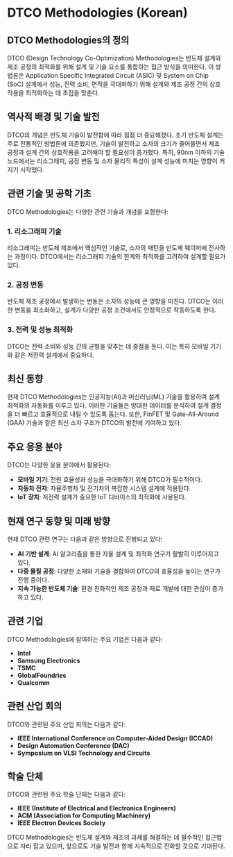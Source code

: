 # DTCO Methodologies (Korean)

## DTCO Methodologies의 정의

DTCO (Design Technology Co-Optimization) Methodologies는 반도체 설계와 제조 공정의 최적화를 위해 설계 및 기술 요소를 통합하는 접근 방식을 의미한다. 이 방법론은 Application Specific Integrated Circuit (ASIC) 및 System on Chip (SoC) 설계에서 성능, 전력 소비, 면적을 극대화하기 위해 설계와 제조 공정 간의 상호작용을 최적화하는 데 초점을 맞춘다.

## 역사적 배경 및 기술 발전

DTCO의 개념은 반도체 기술이 발전함에 따라 점점 더 중요해졌다. 초기 반도체 설계는 주로 전통적인 방법론에 의존했지만, 기술이 발전하고 소자의 크기가 줄어들면서 제조 공정과 설계 간의 상호작용을 고려해야 할 필요성이 증가했다. 특히, 90nm 이하의 기술 노드에서는 리소그래피, 공정 변동 및 소자 물리적 특성이 설계 성능에 미치는 영향이 커지기 시작했다.

## 관련 기술 및 공학 기초

DTCO Methodologies는 다양한 관련 기술과 개념을 포함한다:

### 1. 리소그래피 기술
리소그래피는 반도체 제조에서 핵심적인 기술로, 소자의 패턴을 반도체 웨이퍼에 전사하는 과정이다. DTCO에서는 리소그래피 기술의 한계와 최적화를 고려하여 설계할 필요가 있다.

### 2. 공정 변동
반도체 제조 공정에서 발생하는 변동은 소자의 성능에 큰 영향을 미친다. DTCO는 이러한 변동을 최소화하고, 설계가 다양한 공정 조건에서도 안정적으로 작동하도록 한다.

### 3. 전력 및 성능 최적화
DTCO는 전력 소비와 성능 간의 균형을 맞추는 데 중점을 둔다. 이는 특히 모바일 기기와 같은 저전력 설계에서 중요하다.

## 최신 동향

현재 DTCO Methodologies는 인공지능(AI)과 머신러닝(ML) 기술을 활용하여 설계 최적화의 자동화를 이루고 있다. 이러한 기술들은 방대한 데이터를 분석하여 설계 결정을 더 빠르고 효율적으로 내릴 수 있도록 돕는다. 또한, FinFET 및 Gate-All-Around (GAA) 기술과 같은 최신 소자 구조가 DTCO의 발전에 기여하고 있다.

## 주요 응용 분야

DTCO는 다양한 응용 분야에서 활용된다:

- **모바일 기기**: 전원 효율성과 성능을 극대화하기 위해 DTCO가 필수적이다.
- **자동차 전자**: 자율주행차 및 전기차의 복잡한 시스템 설계에 적용된다.
- **IoT 장치**: 저전력 설계가 중요한 IoT 디바이스의 최적화에 사용된다.

## 현재 연구 동향 및 미래 방향

현재 DTCO 관련 연구는 다음과 같은 방향으로 진행되고 있다:

- **AI 기반 설계**: AI 알고리즘을 통한 자율 설계 및 최적화 연구가 활발히 이루어지고 있다.
- **다중 물질 공정**: 다양한 소재와 기술을 결합하여 DTCO의 효율성을 높이는 연구가 진행 중이다.
- **지속 가능한 반도체 기술**: 환경 친화적인 제조 공정과 재료 개발에 대한 관심이 증가하고 있다.

## 관련 기업

DTCO Methodologies에 참여하는 주요 기업은 다음과 같다:

- **Intel**
- **Samsung Electronics**
- **TSMC**
- **GlobalFoundries**
- **Qualcomm**

## 관련 산업 회의

DTCO와 관련된 주요 산업 회의는 다음과 같다:

- **IEEE International Conference on Computer-Aided Design (ICCAD)**
- **Design Automation Conference (DAC)**
- **Symposium on VLSI Technology and Circuits**

## 학술 단체

DTCO와 관련된 주요 학술 단체는 다음과 같다:

- **IEEE (Institute of Electrical and Electronics Engineers)**
- **ACM (Association for Computing Machinery)**
- **IEEE Electron Devices Society**

DTCO Methodologies는 반도체 설계와 제조의 과제를 해결하는 데 필수적인 접근법으로 자리 잡고 있으며, 앞으로도 기술 발전과 함께 지속적으로 진화할 것으로 기대된다.